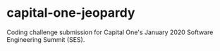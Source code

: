 # capital-one-jeopardy
Coding challenge submission for Capital One's January 2020 Software Engineering Summit (SES).
